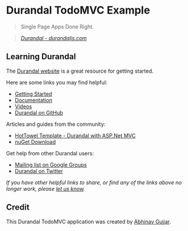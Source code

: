 # Durandal TodoMVC Example

> Single Page Apps Done Right.

> _[Durandal - durandaljs.com](http://durandaljs.com/)_


## Learning Durandal

The [Durandal website](http://durandaljs.com) is a great resource for getting started.

Here are some links you may find helpful:

* [Getting Started](http://durandaljs.com/pages/get-started/)
* [Documentation](http://durandaljs.com/pages/docs)
* [Videos](http://durandaljs.com/pages/videos/)
* [Durandal on GitHub](https://github.com/BlueSpire/Durandal)

Articles and guides from the community:

* [HotTowel Template - Durandal with ASP.Net MVC](http://www.johnpapa.net/hottowel/)
* [nuGet Download](http://www.nuget.org/packages/Durandal/)

Get help from other Durandal users:

* [Mailing list on Google Groups](https://groups.google.com/forum/#!forum/durandaljs)
* [Durandal on Twitter](http://twitter.com/durandaljs)

_If you have other helpful links to share, or find any of the links above no longer work, please [let us know](https://github.com/tastejs/todomvc/issues)._


## Credit

This Durandal TodoMVC application was created by [Abhinav Gujjar](https://github.com/abhinavgujjar).
